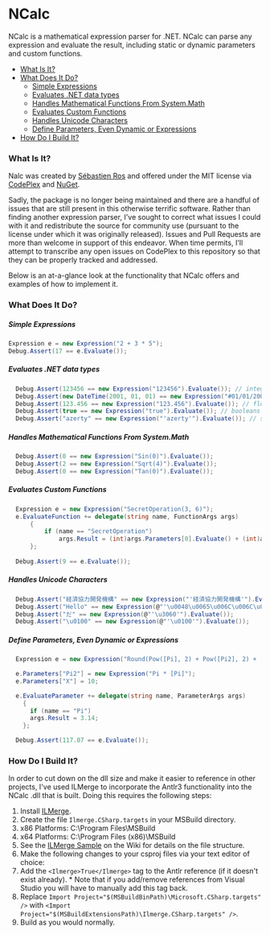 # NCalc  
NCalc is a mathematical expression parser for .NET. NCalc can parse any expression and evaluate the result, including static or dynamic parameters and custom functions.

  - [What Is It?](#what-is-it)
  - [What Does It Do?](#what-does-it-do)
      - [Simple Expressions](#simple-expressions)
      - [Evaluates .NET data types](#evaluates-net-data-types)
      - [Handles Mathematical Functions From System.Math](#handles-mathematical-functions-from-systemmath)
      - [Evaluates Custom Functions](#evaluates-custom-functions)
      - [Handles Unicode Characters](#handles-unicode-characters)
      - [Define Parameters, Even Dynamic or Expressions](#define-parameters-even-dynamic-or-expressions)
  - [How Do I Build It?](#how-do-i-build-it)

### What Is It?
Nalc was created by [Sébastien Ros](https://www.codeplex.com/site/users/view/sebastienros) and offered under the MIT license via [CodePlex](https://ncalc.codeplex.com/) and [NuGet](https://www.nuget.org/packages/ncalc/). 

Sadly, the package is no longer being maintained and there are a handful of issues that are still present in this otherwise terrific software. Rather than finding another expression parser, I've sought to correct what issues I could with it and redistribute the source for community use (pursuant to the license under which it was originally released). Issues and Pull Requests are more than welcome in support of this endeavor. When time permits, I'll attempt to transcribe any open issues on CodePlex to this repository so that they can be properly tracked and addressed.

Below is an at-a-glance look at the functionality that NCalc offers and examples of how to implement it.

### What Does It Do?
##### Simple Expressions
```c#
Expression e = new Expression("2 + 3 * 5");
Debug.Assert(17 == e.Evaluate());
```

##### Evaluates .NET data types
```c#
  Debug.Assert(123456 == new Expression("123456").Evaluate()); // integers
  Debug.Assert(new DateTime(2001, 01, 01) == new Expression("#01/01/2001#").Evaluate()); // date and times
  Debug.Assert(123.456 == new Expression("123.456").Evaluate()); // floating point numbers
  Debug.Assert(true == new Expression("true").Evaluate()); // booleans
  Debug.Assert("azerty" == new Expression("'azerty'").Evaluate()); // strings
```

##### Handles Mathematical Functions From System.Math
```c#
  Debug.Assert(0 == new Expression("Sin(0)").Evaluate());
  Debug.Assert(2 == new Expression("Sqrt(4)").Evaluate());
  Debug.Assert(0 == new Expression("Tan(0)").Evaluate());
```

##### Evaluates Custom Functions
```c#
  Expression e = new Expression("SecretOperation(3, 6)");
  e.EvaluateFunction += delegate(string name, FunctionArgs args)
      {
          if (name == "SecretOperation")
              args.Result = (int)args.Parameters[0].Evaluate() + (int)args.Parameters[1].Evaluate();
      };
  
  Debug.Assert(9 == e.Evaluate());
```

##### Handles Unicode Characters
```c#
  Debug.Assert("経済協力開発機構" == new Expression("'経済協力開発機構'").Evaluate());
  Debug.Assert("Hello" == new Expression(@"'\u0048\u0065\u006C\u006C\u006F'").Evaluate());
  Debug.Assert("だ" == new Expression(@"'\u3060'").Evaluate());
  Debug.Assert("\u0100" == new Expression(@"'\u0100'").Evaluate());
```

##### Define Parameters, Even Dynamic or Expressions
```c#
  Expression e = new Expression("Round(Pow([Pi], 2) + Pow([Pi2], 2) + [X], 2)");

  e.Parameters["Pi2"] = new Expression("Pi * [Pi]");
  e.Parameters["X"] = 10;

  e.EvaluateParameter += delegate(string name, ParameterArgs args)
    {
      if (name == "Pi")
      args.Result = 3.14;
    };

  Debug.Assert(117.07 == e.Evaluate());
```

### How Do I Build It?
In order to cut down on the dll size and make it easier to reference in other projects, I've used ILMerge to incorporate the Antlr3 functionality into the NCalc .dll that is built. Doing this requires the following steps:  

1. Install [ILMerge](http://www.microsoft.com/en-us/download/details.aspx?id=17630).
2. Create the file `Ilmerge.CSharp.targets` in your MSBuild directory.
  1. x86 Platforms: C:\Program Files\MSBuild
  2. x64 Platforms: C:\Program Files (x86)\MSBuild
  3. See the [ILMerge Sample](https://github.com/MichaelAguilar/NCalc/wiki/ILMerge-Sample-File) on the Wiki for details on the file structure.
3. Make the following changes to your csproj files via your text editor of choice:
  1. Add the `<Ilmerge>True</Ilmerge>` tag to the Antlr reference (if it doesn't exist already).
    * Note that if you add/remove references from Visual Studio you will have to manually add this tag back.
  3. Replace `Import Project="$(MSBuildBinPath)\Microsoft.CSharp.targets" />` with `<Import Project="$(MSBuildExtensionsPath)\Ilmerge.CSharp.targets" />`.
4. Build as you would normally.
